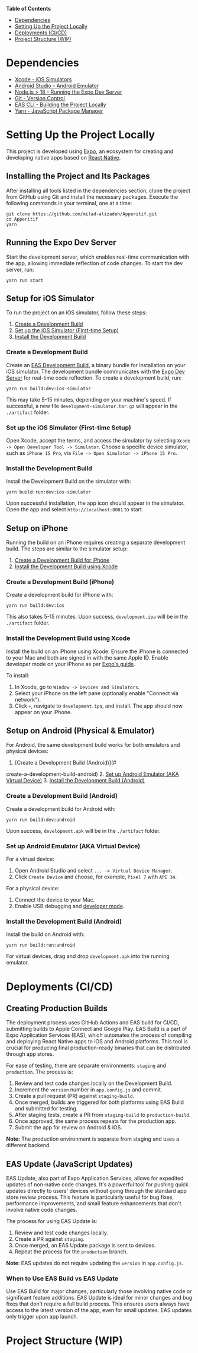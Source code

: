 **Table of Contents**

- [Dependencies](#dependencies)
- [Setting Up the Project Locally](#setting-up-the-project-locally)
- [Deployments (CI/CD)](#deployments-ci-cd)
- [Project Structure (WIP)](#project-structure-wip)

# Dependencies

- [Xcode - iOS Simulators](https://apps.apple.com/us/app/xcode/id497799835?mt=12)
- [Android Studio - Android Emulator](https://developer.android.com/studio)
- [Node.js > 18 - Running the Expo Dev Server](https://formulae.brew.sh/formula/node)
- [Git - Version Control](https://formulae.brew.sh/formula/git)
- [EAS CLI - Building the Project Locally](https://docs.expo.dev/eas-update/getting-started/)
- [Yarn - JavaScript Package Manager](https://formulae.brew.sh/formula/yarn)

# Setting Up the Project Locally

This project is developed using [Expo](https://expo.dev/home), an ecosystem for creating and developing native apps based on [React Native](https://reactnative.dev/).

## Installing the Project and Its Packages

After installing all tools listed in the dependencies section, clone the project from GitHub using Git and install the necessary packages. Execute the following commands in your terminal, one at a time:

```
git clone https://github.com/milad-alizadeh/Apperitif.git
cd Apperitif
yarn
```

## Running the Expo Dev Server

Start the development server, which enables real-time communication with the app, allowing immediate reflection of code changes. To start the dev server, run:

```
yarn run start
```

## Setup for iOS Simulator

To run the project on an iOS simulator, follow these steps:

1. [Create a Development Build](#create-a-development-build)
2. [Set up the iOS Simulator (First-time Setup)](#set-up-the-ios-simulator-first-time-setup)
3. [Install the Development Build](#install-the-development-build)

### Create a Development Build

Create an [EAS Development Build](https://docs.expo.dev/develop/development-builds/create-a-build/), a binary bundle for installation on your iOS simulator. The development bundle communicates with the [Expo Dev Server](https://docs.expo.dev/more/expo-cli/#develop) for real-time code reflection. To create a development build, run:

```
yarn run build:dev:ios-simulator
```

This may take 5-15 minutes, depending on your machine's speed. If successful, a new file `development-simulator.tar.gz` will appear in the `./artifact` folder.

### Set up the iOS Simulator (First-time Setup)

Open Xcode, accept the terms, and access the simulator by selecting `Xcode -> Open Developer Tool -> Simulator`. Choose a specific device simulator, such as `iPhone 15 Pro`, via `File -> Open Simulator -> iPhone 15 Pro`.

### Install the Development Build

Install the Development Build on the simulator with:

```
yarn build:run:dev:ios-simulator
```

Upon successful installation, the app icon should appear in the simulator. Open the app and select `http://localhost:8081` to start.

## Setup on iPhone

Running the build on an iPhone requires creating a separate development build. The steps are similar to the simulator setup:

1. [Create a Development Build for iPhone](#create-a-development-build-iphone)
2. [Install the Development Build using Xcode](#install-the-development-build-using-xcode)

### Create a Development Build (iPhone)

Create a development build for iPhone with:

```
yarn run build:dev:ios
```

This also takes 5-15 minutes. Upon success, `development.ipa` will be in the `./artifact` folder.

### Install the Development Build using Xcode

Install the build on an iPhone using Xcode. Ensure the iPhone is connected to your Mac and both are signed in with the same Apple ID. Enable developer mode on your iPhone as per [Expo's guide](https://docs.expo.dev/guides/ios-developer-mode/).

To install:

1. In Xcode, go to `Window -> Devices and Simulators`.
2. Select your iPhone on the left pane (optionally enable "Connect via network").
3. Click `+`, navigate to `development.ipa`, and install. The app should now appear on your iPhone.

## Setup on Android (Physical & Emulator)

For Android, the same development build works for both emulators and physical devices:

1. [Create a Development Build (Android)](#

create-a-development-build-android) 2. [Set up Android Emulator (AKA Virtual Device)](#set-up-android-emulator-aka-virtual-device) 3. [Install the Development Build (Android)](#install-the-development-build-android)

### Create a Development Build (Android)

Create a development build for Android with:

```
yarn run build:dev:android
```

Upon success, `development.apk` will be in the `./artifact` folder.

### Set up Android Emulator (AKA Virtual Device)

For a virtual device:

1. Open Android Studio and select `... -> Virtual Device Manager`.
2. Click `Create Device` and choose, for example, `Pixel 7` with `API 34`.

For a physical device:

1. Connect the device to your Mac.
2. Enable USB debugging and [developer mode](https://developer.android.com/studio/debug/dev-options).

### Install the Development Build (Android)

Install the build on Android with:

```
yarn run build:run:android
```

For virtual devices, drag and drop `development.apk` into the running emulator.

# Deployments (CI/CD)

## Creating Production Builds

The deployment process uses GitHub Actions and EAS build for CI/CD, submitting builds to Apple Connect and Google Play. EAS Build is a part of Expo Application Services (EAS), which automates the process of compiling and deploying React Native apps to iOS and Android platforms. This tool is crucial for producing final production-ready binaries that can be distributed through app stores.

For ease of testing, there are separate environments: `staging` and `production`. The process is:

1. Review and test code changes locally on the Development Build.
2. Increment the `version` number in `app.config.js` and commit.
3. Create a pull request (PR) against `staging-build`.
4. Once merged, builds are triggered for both platforms using EAS Build and submitted for testing.
5. After staging tests, create a PR from `staging-build` to `production-build`.
6. Once approved, the same process repeats for the production app.
7. Submit the app for review on Android & iOS.

**Note:** The production environment is separate from staging and uses a different backend.

## EAS Update (JavaScript Updates)

EAS Update, also part of Expo Application Services, allows for expedited updates of non-native code changes. It's a powerful tool for pushing quick updates directly to users' devices without going through the standard app store review process. This feature is particularly useful for bug fixes, performance improvements, and small feature enhancements that don't involve native code changes.

The process for using EAS Update is:

1. Review and test code changes locally.
2. Create a PR against `staging`.
3. Once merged, an EAS Update package is sent to devices.
4. Repeat the process for the `production` branch.

**Note**: EAS updates do not require updating the `version` in `app.config.js`.

### When to Use EAS Build vs EAS Update

Use EAS Build for major changes, particularly those involving native code or significant feature additions. EAS Update is ideal for minor changes and bug fixes that don't require a full build process. This ensures users always have access to the latest version of the app, even for small updates. EAS updates only trigger upon app launch.

# Project Structure (WIP)
